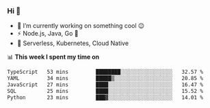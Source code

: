 ### Hi 👋

<!--
**nodejh/nodejh** is a ✨ _special_ ✨ repository because its `README.md` (this file) appears on your GitHub profile.

Here are some ideas to get you started:

- 🔭 I’m currently working on ...
- 🌱 I’m currently learning ...
- 👯 I’m looking to collaborate on ...
- 🤔 I’m looking for help with ...
- 💬 Ask me about ...
- 📫 How to reach me: ...
- 😄 Pronouns: ...
- ⚡ Fun fact: ...
-->

- 🔭 I’m currently working on something cool :wink:
- ⚡ Node.js, Java, Go :thought_balloon:
- 🤖 Serverless, Kubernetes, Cloud Native

📊 **This week I spent my time on**

<!--START_SECTION:waka-->

```txt
TypeScript   53 mins         ████████░░░░░░░░░░░░░░░░░   32.57 %
YAML         34 mins         █████▒░░░░░░░░░░░░░░░░░░░   20.85 %
JavaScript   27 mins         ████░░░░░░░░░░░░░░░░░░░░░   16.47 %
SQL          25 mins         ████░░░░░░░░░░░░░░░░░░░░░   15.52 %
Python       23 mins         ███▓░░░░░░░░░░░░░░░░░░░░░   14.01 %
```

<!--END_SECTION:waka-->


<!--
:traffic_light: **Visitors**

![visitors](https://visitor-badge.glitch.me/badge?page_id=nodejh.nodejh)
-->
